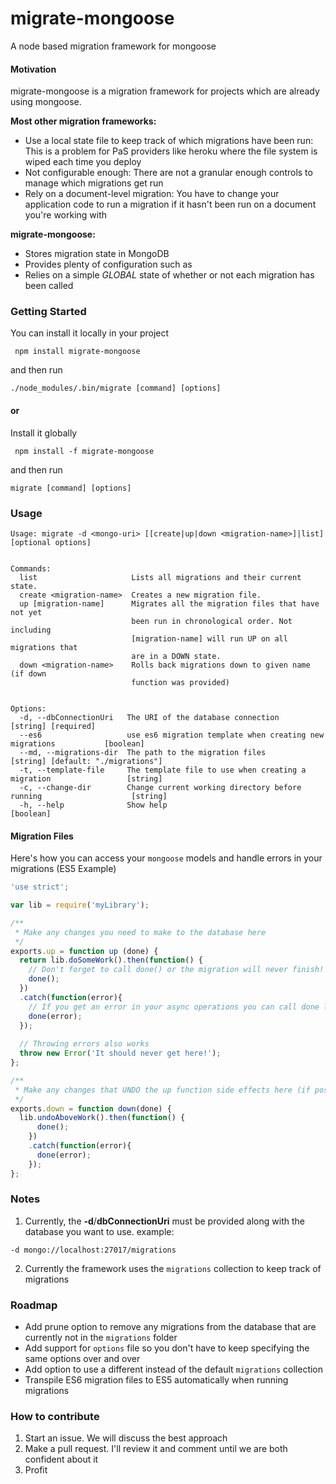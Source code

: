 # migrate-mongoose
A node based migration framework for mongoose

#### Motivation
migrate-mongoose is a migration framework for projects which are already using mongoose.
 

**Most other migration frameworks:**
- Use a local state file to keep track of which migrations have been run: This is a problem for PaS providers like heroku where the file system is wiped each time you deploy
- Not configurable enough: There are not a granular enough controls to manage which migrations get run
- Rely on a document-level migration: You have to change your application code to run a migration if it hasn't been run on a document you're working with

**migrate-mongoose:**
- Stores migration state in MongoDB
- Provides plenty of configuration such as
- Relies on a simple *GLOBAL* state of whether or not each migration has been called 
    


### Getting Started
You can install it locally in your project
```
 npm install migrate-mongoose
```
and then run
```
./node_modules/.bin/migrate [command] [options]
```

#### or

Install it globally
```
 npm install -f migrate-mongoose
```
and then run
```
migrate [command] [options]
```

### Usage
```
Usage: migrate -d <mongo-uri> [[create|up|down <migration-name>]|list] [optional options]


Commands:
  list                     Lists all migrations and their current state.
  create <migration-name>  Creates a new migration file.
  up [migration-name]      Migrates all the migration files that have not yet
                           been run in chronological order. Not including
                           [migration-name] will run UP on all migrations that
                           are in a DOWN state.
  down <migration-name>    Rolls back migrations down to given name (if down
                           function was provided)


Options:
  -d, --dbConnectionUri   The URI of the database connection                      [string] [required]
  --es6                   use es6 migration template when creating new migrations           [boolean]
  --md, --migrations-dir  The path to the migration files          [string] [default: "./migrations"]
  -t, --template-file     The template file to use when creating a migration                 [string]
  -c, --change-dir        Change current working directory before running                    [string]
  -h, --help              Show help                                                         [boolean]
```

#### Migration Files
Here's how you can access your `mongoose` models and handle errors in your migrations (ES5 Example)
```javascript
'use strict';

var lib = require('myLibrary');

/**
 * Make any changes you need to make to the database here
 */
exports.up = function up (done) {
  return lib.doSomeWork().then(function() {
    // Don't forget to call done() or the migration will never finish!
    done();
  })
  .catch(function(error){
    // If you get an error in your async operations you can call done like so
    done(error);
  });
  
  // Throwing errors also works
  throw new Error('It should never get here!');
};

/**
 * Make any changes that UNDO the up function side effects here (if possible)
 */
exports.down = function down(done) {
  lib.undoAboveWork().then(function() {
      done();
    })
    .catch(function(error){
      done(error);
    });
};
```



### Notes

1. Currently, the **-d**/**dbConnectionUri**  must be provided along with the database you want to use.
example:
```
-d mongo://localhost:27017/migrations
```
2. Currently the framework uses the `migrations` collection to keep track of migrations



### Roadmap
- Add prune option to remove any migrations from the database that are currently not in the `migrations` folder
- Add support for `options` file so you don't have to keep specifying the same options over and over
- Add option to use a different instead of the default `migrations` collection
- Transpile ES6 migration files to ES5 automatically when running migrations


### How to contribute
1. Start an issue. We will discuss the best approach
2. Make a pull request. I'll review it and comment until we are both confident about it
3. Profit
